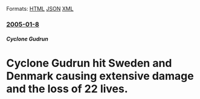 
Formats: [HTML](/news/2005/01/8/cyclone-gudrun-hit-sweden-and-denmark-causing-extensive-damage-and-the-loss-of-22-lives.html)  [JSON](/news/2005/01/8/cyclone-gudrun-hit-sweden-and-denmark-causing-extensive-damage-and-the-loss-of-22-lives.json)  [XML](/news/2005/01/8/cyclone-gudrun-hit-sweden-and-denmark-causing-extensive-damage-and-the-loss-of-22-lives.xml)  

### [2005-01-8](/news/2005/01/8/index.md)

##### Cyclone Gudrun
#  Cyclone Gudrun hit Sweden and Denmark causing extensive damage and the loss of 22 lives.



